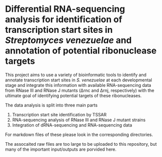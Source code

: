 # Differential RNA-sequencing analysis for identification of transcription start sites in *Streptomyces venezuelae* and annotation of potential ribonuclease targets

This project aims to use a variety of bioinformatic tools to identify and annotate transcription start sites in *S. venezuelae* at each developmental stage and integrate this information with available RNA-sequencing data from RNase III and RNase J mutants (Δrnc and Δrnj, respectively) with the ultimate goal of identifying potential targets of these ribonucleases.

The data analysis is split into three main parts 

1) Transcription start site identification by TSSAR 
2) RNA-sequencing analysis of RNase III and RNase J mutant strains
3) Integration of dRNA-sequencing and RNA-sequencing data 

For markdown files of these please look in the corresponding directories. 

The assocaited raw files are too large to be uploaded to this repository, but many of the important input/outputs are porvided here. 



